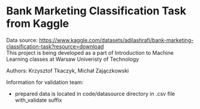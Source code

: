 # Bank Marketing Classification Task from Kaggle 
Data source: https://www.kaggle.com/datasets/adilashrafi/bank-marketing-classification-task?resource=download
<br> This project is being developed as a part of Introduction to Machine Learning classes at Warsaw Univeristy of Technology

Authors: Krzysztof Tkaczyk, Michał Zajączkowski

Information for validation team:
* prepared data is located in code/datasource directory in .csv file with_validate suffix

